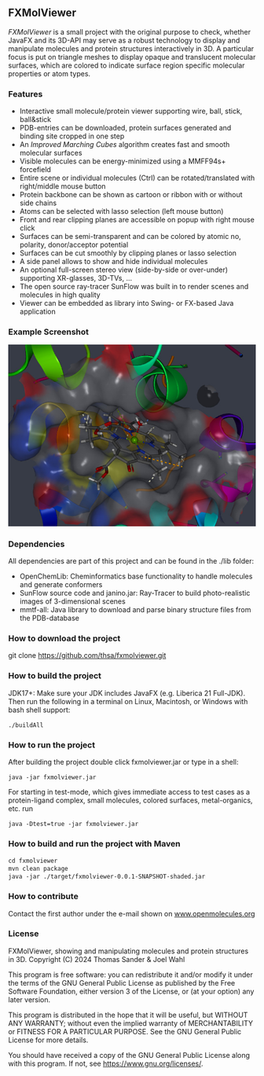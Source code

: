 ## FXMolViewer

*FXMolViewer* is a small project with the original purpose to check, whether JavaFX and its 3D-API may serve as a robust technology to display and manipulate molecules and protein structures interactively in 3D. A particular focus is put on triangle meshes to display opaque and translucent molecular surfaces, which are colored to indicate surface region specific molecular properties or atom types.


### Features

* Interactive small molecule/protein viewer supporting wire, ball, stick, ball&stick
* PDB-entries can be downloaded, protein surfaces generated and binding site cropped in one step
* An *Improved Marching Cubes* algorithm creates fast and smooth molecular surfaces
* Visible molecules can be energy-minimized using a MMFF94s+ forcefield
* Entire scene or individual molecules (Ctrl) can be rotated/translated with right/middle mouse button
* Protein backbone can be shown as cartoon or ribbon with or without side chains
* Atoms can be selected with lasso selection (left mouse button)
* Front and rear clipping planes are accessible on popup with right mouse click
* Surfaces can be semi-transparent and can be colored by atomic no, polarity, donor/acceptor potential
* Surfaces can be cut smoothly by clipping planes or lasso selection
* A side panel allows to show and hide individual molecules
* An optional full-screen stereo view (side-by-side or over-under) supporting XR-glasses, 3D-TVs, ...
* The open source ray-tracer SunFlow was built in to render scenes and molecules in high quality
* Viewer can be embedded as library into Swing- or FX-based Java application


### Example Screenshot
![Image of ligand in cavity (cartoon, surface, interactions)](example.jpeg)


### Dependencies

All dependencies are part of this project and can be found in the ./lib folder:
* OpenChemLib: Cheminformatics base functionality to handle molecules and generate conformers
* SunFlow source code and janino.jar: Ray-Tracer to build photo-realistic images of 3-dimensional scenes
* mmtf-all: Java library to download and parse binary structure files from the PDB-database


### How to download the project

git clone https://github.com/thsa/fxmolviewer.git


### How to build the project

JDK17+: Make sure your JDK includes JavaFX (e.g. Liberica 21 Full-JDK).
Then run the following in a terminal on Linux, Macintosh, or Windows with bash shell support:
```
./buildAll
```

### How to run the project

After building the project double click fxmolviewer.jar or type in a shell:
```
java -jar fxmolviewer.jar
```
For starting in test-mode, which gives immediate access to test cases
as a protein-ligand complex, small molecules, colored surfaces, metal-organics, etc. run
```
java -Dtest=true -jar fxmolviewer.jar
```

### How to build and run the project with Maven

```
cd fxmolviewer
mvn clean package
java -jar ./target/fxmolviewer-0.0.1-SNAPSHOT-shaded.jar
```

### How to contribute

Contact the first author under the e-mail shown on www.openmolecules.org

### License

FXMolViewer, showing and manipulating molecules and protein structures in 3D.
Copyright (C) 2024 Thomas Sander & Joel Wahl

This program is free software: you can redistribute it and/or modify
it under the terms of the GNU General Public License as published by
the Free Software Foundation, either version 3 of the License, or
(at your option) any later version.

This program is distributed in the hope that it will be useful,
but WITHOUT ANY WARRANTY; without even the implied warranty of
MERCHANTABILITY or FITNESS FOR A PARTICULAR PURPOSE.  See the
GNU General Public License for more details.

You should have received a copy of the GNU General Public License
along with this program.  If not, see <https://www.gnu.org/licenses/>.

